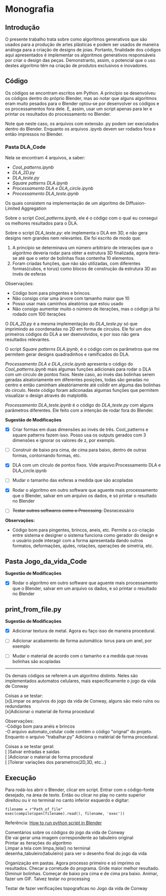 # Monografia

## Introdução
O presente trabalho trata sobre como algoritmos generativos que são usados para a produção de artes plásticas e podem ser usados de maneira análoga para a criação de designs de joias. Portanto,  finalidade dos códigos aqui apresentados é implementar os algoritmos generativos responsáveis por criar o design das peças. Demonstranto, assim, o potencial que o uso destes algoritmo têm na criação de produtos exclusivos e inovadores.<br>

## Código
Os códigos se encontram escritos em Python. A princípio se desenvolveu os códigos dentro do próprio Blender, mas ao notar que alguns algoritmos eram muito pesados para o Blender optou-se por desenvolver os códigos e os processamentos fora dele. E, assim, usar um script apenas para ler e printar os resultados do processamento no Blender.<br>

Note que neste caso, os arquivos com extensão .py podem ser executados dentro do Blender. Enquanto os arquivos .ipynb devem ser rodados fora e então impressos no Blender.<br>

### Pasta DLA_Code

Nela se encontram 4 arquivos, a saber:

- *Cool_patterns.ipynb* <br>
- *DLA_2D.py*<br>
- *DLA_teste.py*<br>
- *Square patterns DLA.ipynb*<br>
- *Processamento DLA e DLA_circle.ipynb*<br>
- *Processamento DLA_teste.ipynb*<br>

Os quais consistem na implementação de um algoritmo de Diffusion-Limited Aggregation<br>

Sobre o script *Cool_patterns.ipynb*, ele é o código com o qual eu consegui os melhores resultados para o DLA.


Sobre o script *DLA_teste.py*: ele implementa o DLA em 3D, e não gera designs nem grandes nem relevantes. Ele foi escrito de modo que:

1. A princípio se determinava um número arbitrário de interações que o algoritmo deveria rodar para obter a estrutura 3D finalizada,
agora itera-se até que o vetor de bolinhas fixas contenha 10 elementos.<br>
2. Foram criadas funções, que não são utilizadas, com diferentes formas(cubos, e torus) como blocos de construção da estrutura 3D ao invés de esferas <br>

Observações:<br>
- Código bom para pingentes e brincos.<br>
- Não consigo criar uma árvore com tamanho maior que 10<br>
- Posso usar mais caminhos aleatórios que estou usado<br>
- Não consigo aumentar muito o número de iterações, mas o código já foi rodado com 100 iterações<br>

O *DLA_2D.py* é a mesma implementação do *DLA_teste.py* só que imprimindo as coordenadas no 2D em forma de circulos. Ele foi um dos primeiros códigos do DLA a ser dsenvolvidos, e por isso não gera resultados relevantes.

O script *Square patterns DLA.ipynb*, é o código com os parâmetros que me permitem gerar designs quadradinhos e ramificados do DLA. 

*Processamento DLA e DLA_circle.ipynb* apresenta o código do *Cool_patterns.ipynb* mais algumas funções adicionais para rodar o DLA com um circulo de pontos fixos. Neste caso, ao invés das bolinhas serem geradas aleatoriamente em diferentes posições, todas são geradas no centro e então caminham aleatóriamente até colidir em alguma das bolinhas do circulo. Neste código foram adiconadas algumas funções que permitem visualizar o design através do matplotlib.

*Processamento DLA_teste.ipynb* é o código do *DLA_teste.py* com alguns parâmetros diferentes. Ele feito com a intenção de rodar fora do Blender.

**Sugestão de Modificações**
- [x] Criar formas em duas dimensões ao invés de três. Cool_patterns e square patterns fazem isso. Posso usa os outputs gerados com 3 dimensões e ignorar os valores de z, por exemplo.<br>
- [ ] Construir de baixo pra cima, de cima para baixo, dentro de outras formas, contornando formas, etc.<br>
- [x] DLA com um círculo de pontos fixos. Vide arquivo:Processamento DLA e DLA_circle.ipynb<br>
- [ ] Mudar o tamanho das esferas a medida que são acopladas<br>
- [x] Rodar o algoritmo em outro software que aguente mais processamento que o Blender, salvar em um arquivo os dados, e só printar o resultado no Blender<br>
- [ ] ~~Testar outros softwares como o Processing.~~ Desnecessário <br>


**Observações:**<br>
- Código bom para pingentes, brincos, aneis, etc. Permite a co-criação entre sistema e designer
o sistema funciona como gerador do design e o usuário pode interagir com a forma apresentada dando outros formatos, deformações, ajutes, rotações, operações de simetria, etc.<br>

## Pasta Jogo_da_vida_Code

**Sugestão de Modificações**
- [x] Rodar o algoritmo em outro software que aguente mais processamento que o Blender, salvar em um arquivo os dados, e só printar o resultado no Blender<br>

## print_from_file.py

**Sugestão de Modificações**
- [x] Adicionar textura de metal. Agora eu faço isso de maneira procedural.<br>
- [ ] Adicionar acabamento de forma automática: torus para um anel, por exemplo<br>

- [ ] Mudar o material de acordo com o tamanho e a medida que novas bolinhas são acopladas<br>

--------------------

Os demais códigos se referem a um algoritmo distinto. Neles são implementados automatos celulares, mais especificamente o jogo da vida de Conway<br>

Coisas a se testar:<br>
	[x]Limpar os arquivos do jogo da vida de Conway, alguns são meio ruins ou redundantes<br>
	[x]Adicionar o material de forma procedural<br>

Observações:<br>
	-Código bom para anéis e brincos<br>
	-O arquivo automato_celular code contém o código "orignal" do projeto. Enquanto o arquivo "trabalhar.py" Adiciona o matérial de forma procedural.<br>


Coisas a se testar geral:<br>
	[ ]Salvar entradas e saidas<br>
	[ ]Adicionar o material de forma procedural<br>
	[ ]Tolerar variações dos parametros(2D,3D, etc...)<br>

## Execução

Para rodá-los abrir o Blender, clicar em script. Entrar com o código-fonte desejado, na área de texto. Então ou clicar no play no canto superior direitou ou ir no terminal no canto inferior esquerdo e digitar:<br>

```
filename = r"Path_of_file"
exec(compile(open(filename).read(), filename, 'exec'))
```

Referência: [How to run python script in Blender](https://learnsharewithdp.wordpress.com/2018/08/27/how-to-run-a-python-script-in-blender/)

Comentários sobre os códigos do jogo da vida de Conway <br>
Ele vai gerar uma imagem correspondente ao tabuleiro original<br>
Printar as iterações do algoritmo<br>
Limpar a tela com limpa_tela() no terminal<br>
desenha_tabuleiro(tabuleiro) para ver o desenho final do jogo da vida<br> 


Organização em pastas. Agora processo primeiro e só imprimo os resultados. Checar a corretude do programa. Gride maior melhor resultado. Diminuir bolinhas. Começar de baixo pra cima e de cima pra baixo. Animar, fazer um GIF. Talvez testar no processing

Testar de fazer verificações topograficas no Jogo da vida de Conway


